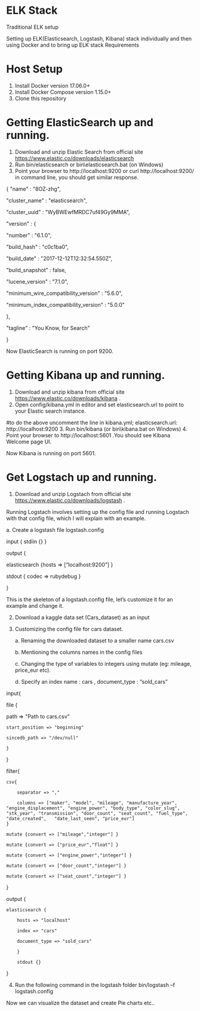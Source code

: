# ELK Stack

Traditional ELK setup 

Setting up ELK(Elasticsearch, Logstash, Kibana) stack individually and  then using Docker and to bring up ELK stack
Requirements

# Host Setup
1.	Install Docker version 17.06.0+
2.	Install Docker Compose version 1.15.0+
3.	Clone this repository

# Getting ElasticSearch up and running.

1.	Download and unzip Elastic Search from official site https://www.elastic.co/downloads/elasticsearch 
2.	Run bin/elasticsearch or bin\elasticsearch.bat (on Windows)
3.	Point your browser to  http://localhost:9200 or curl http://localhost:9200/   in command line, you should get similar response.



{
  "name" : "8OZ-zhg",
  
  "cluster_name" : "elasticsearch",
  
  "cluster_uuid" : "WyBWEwfMRDC7uf49Gy9MMA",
  
  "version" : {
  
  "number" : "6.1.0",
  
  "build_hash" : "c0c1ba0",
  
  "build_date" : "2017-12-12T12:32:54.550Z",
  
  "build_snapshot" : false,
  
  "lucene_version" : "7.1.0",
  
  "minimum_wire_compatibility_version" : "5.6.0",
  
  "minimum_index_compatibility_version" : "5.0.0"
  
  },
  
  "tagline" : "You Know, for Search"

}

Now ElasticSearch is running on port 9200.


# Getting Kibana up and running.

1.	Download and unzip kibana from official site https://www.elastic.co/downloads/kibana .
2.	Open config/kibana.yml in editor and set elasticsearch.url to point to your Elastic search instance.

#to do the above uncomment the line in kibana.yml;
elasticsearch.url: http://localhost:9200
3.	Run bin/kibana (or bin\kibana.bat on Windows)
4.	Point your browser to http://localhost:5601 .You should see Kibana Welcome page UI.

Now Kibana is running on port 5601.


# Get Logstach up and running.

1.	Download and unzip Logstach from official site https://www.elastic.co/downloads/logstash .

Running Logstach involves setting up the config file and running Logstach with that config file, which I will explain with an example. 

a.	Create a logstash file logstash.config

input { stdiin {} }

output {

elasticsearch {hosts => [“localhost:9200”] }

stdout { codec => rubydebug }

}

This is the skeleton of a logstash.config file, let’s customize it for an example and change it.

2.	Download a kaggle data set (Cars_dataset) as an input 
3.	Customizing the config file for cars dataset.

	a.	Renaming the downloaded dataset to a smaller name cars.csv

	b.	Mentioning the columns names in the config files

	c.	Changing the type of variables to integers using mutate (eg: mileage,
price_eur etc).

	d.	Specify an index name : cars , document_type : “sold_cars”


input{

file {

path => "Path to cars.csv"

	start_position => "beginning"

	sincedb_path => "/dev/null"
	
	}

}

filter{

	csv{
	
		separator => ","
		
		columns => ["maker", "model", "mileage", "manufacture_year", "engine_displacement", "engine_power", "body_type", "color_slug", "stk_year", "transmission", "door_count", "seat_count", "fuel_type", "date_created",   "date_last_seen", "price_eur"]
	}
	
	mutate {convert => ["mileage","integer"] }
	
	mutate {convert => ["price_eur","float"] }
	
	mutate {convert => ["engine_power","integer"] }
	
	mutate {convert => ["door_count","integer"] }
	
	mutate {convert => ["seat_count","integer"] }

}


output {

	elasticsearch {
	
		hosts => "localhost"
		
		index => "cars"
		
		document_type => "sold_cars"
		
		}
		
		stdout {}

}


4.	Run the following command in the logstash folder
bin/logstash –f logstash.config

Now we can visualize the dataset and create Pie charts etc..
	

	
